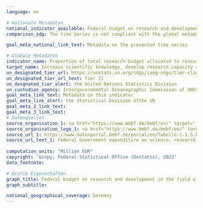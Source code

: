 ```yaml
---
language: en    

# Nationale Metadaten    
national_indicator_available: Federal budget on research and development in the field of coastal, ocean and polar science, geoscience    
comparison_sdg: The time series is not compliant with the global metadata, but provides additional information.    

goal_meta_national_link_text: Metadata on the presented time series    

# Globale Metadaten    
indicator_name: Proportion of total research budget allocated to research in the field of marine technology    
target_name: Increase scientific knowledge, develop research capacity and transfer marine technology, taking into account the Intergovernmental Oceanographic Commission Criteria and Guidelines on the Transfer of Marine Technology, in order to improve ocean health and to enhance the contribution of marine biodiversity to the development of developing countries, in particular small island developing States and least developed countries    
un_designated_tier_url: https://unstats.un.org/sdgs/iaeg-sdgs/tier-classification/    
un_designated_tier_url_text: Tier II    
un_desgnated_tier_alert: the United Nations Statistics Division    
un_custodian_agency: Intergovernmental Oceanographic Commission of UNESCO (IOC-UNESCO)    
goal_meta_link_text: Metadata on this indicator    
goal_meta_link_alert: the Statistical Devision ofthe UN    
goal_meta_2_link_text:     
goal_meta_3_link_text:         
# Datenquellen
source_organisation_1: <a href="https://www.bmbf.de/bmbf/en/" target="_blank"> Federal Ministry of Education and Research </a>
source_organisation_logo_1: <a href="https://www.bmbf.de/bmbf/en/" target="_blank"><img src="https://g205sdgs.github.io/sdg-indicators/public/OrgImgEn/bmbf.png" alt="Logo bmbf" style="height:60px; width:148px"/></a>
source_url_1: https://www.datenportal.bmbf.de/portal/en/Tabelle-1.1.5.html
source_url_text_1: Federal Government expenditure on science, research and development, by funding areas and funding priorities
    
computation_units: "Million EUR"    
copyright: '&copy; Federal Statistical Office (Destatis), 2023'    
data_footnote:     

# Grafik Eigenschaften    
graph_title: Federal budget on research and development in the field of coastal, ocean and polar science, geoscience
graph_subtitle:     

national_geographical_coverage: Germany    
---
```


<span></span>